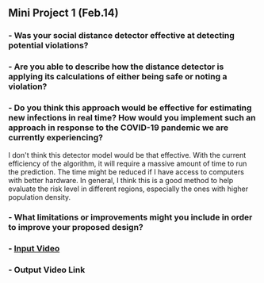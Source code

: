 ## Mini Project 1 (Feb.14)


### - Was your social distance detector effective at detecting potential violations? 

### - Are you able to describe how the distance detector is applying its calculations of either being safe or noting a violation?

### - Do you think this approach would be effective for estimating new infections in real time? How would you implement such an approach in response to the COVID-19 pandemic we are currently experiencing?
I don't think this detector model would be that effective. With the current efficiency of the algorithm, it will require a massive amount of time to run the prediction. The time might be reduced if I have access to computers with better hardware. In general, I think this is a good method to help evaluate the risk level in different regions, especially the ones with higher population density. 

### - What limitations or improvements might you include in order to improve your proposed design?

### - [Input Video](https://youtu.be/Od6EeCWytZo) 
### - Output Video Link
